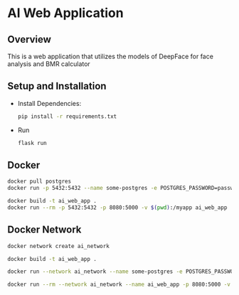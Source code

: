 # AI Web Application

## Overview

This is a web application that utilizes the models of DeepFace for face analysis and BMR calculator 


## Setup and Installation

* Install Dependencies:

  ```bash
  pip install -r requirements.txt
  ```

* Run

  ```bash
  flask run
  ```
## Docker

  ```bash
  docker pull postgres
  docker run -p 5432:5432 --name some-postgres -e POSTGRES_PASSWORD=password -e POSTGRES_USER=username -e POSTGRES_DB=db_postgres -d postgres
  ```

  ```bash
  docker build -t ai_web_app .
  docker run --rm -p 5432:5432 -p 8080:5000 -v $(pwd):/myapp ai_web_app
  ```

## Docker Network

  ```bash
  docker network create ai_network
  ```
  ```bash
  docker build -t ai_web_app .
  ```
  ```bash
  docker run --network ai_network --name some-postgres -e POSTGRES_PASSWORD=password -e POSTGRES_USER=username -e POSTGRES_DB=db_postgres -d postgres
  ```
  ```bash
  docker run --rm --network ai_network --name ai_web_app -p 8080:5000 -v $(pwd):/myapp ai_web_app
  ```


  

